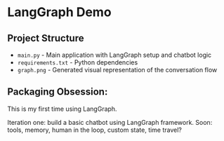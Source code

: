 # LangGraph Demo

## Project Structure

- `main.py` - Main application with LangGraph setup and chatbot logic
- `requirements.txt` - Python dependencies
- `graph.png` - Generated visual representation of the conversation flow

## Packaging Obsession:
This is my first time using LangGraph.

Iteration one: build a basic chatbot using LangGraph framework.
Soon: tools, memory, human in the loop, custom state, time travel?

